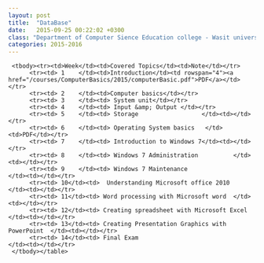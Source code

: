 ```yaml
---
layout: post
title:  "DataBase"
date:   2015-09-25 00:22:02 +0300
class: "Department of Computer Sience Education college - Wasit university Second stage"
categories: 2015-2016
---
```


<table class="table table-bordered table-hover table-responsive">

     <tbody><tr><td>Week</td><td>Covered Topics</td><td>Note</td></tr>
          <tr><td> 1	</td><td>Introduction</td><td rowspan="4"><a href="/courses/ComputerBasics/2015/computerBasic.pdf">PDF</a></td></tr>
          <tr><td> 2	</td><td>Computer basics</td></tr>
          <tr><td> 3	</td><td> System unit</td></tr>
          <tr><td> 4	</td><td> Input &amp; Output </td></tr>
          <tr><td> 5	</td><td> Storage                  </td><td></td></tr>
          <tr><td> 6	</td><td> Operating System basics   </td><td>PDF</td></tr>
          <tr><td> 7	</td><td> Introduction to Windows 7</td><td></td></tr>
          <tr><td> 8	</td><td> Windows 7 Administration          </td><td></td></tr>
          <tr><td> 9	</td><td> Windows 7 Maintenance                        </td><td></td></tr>
          <tr><td> 10</td><td>  Understanding Microsoft office 2010                   </td><td></td></tr>
          <tr><td> 11</td><td> Word processing with Microsoft word  </td><td></td></tr>
          <tr><td> 12</td><td> Creating spreadsheet with Microsoft Excel   </td><td></td></tr>
          <tr><td> 13</td><td> Creating Presentation Graphics with PowerPoint  </td><td></td></tr>
          <tr><td> 14</td><td> Final Exam                                </td><td></td></tr>
     </tbody></table>